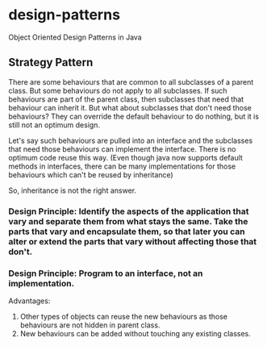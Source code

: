 # design-patterns
Object Oriented Design Patterns in Java


## Strategy Pattern

There are some behaviours that are common to all subclasses of a parent class.
But some behaviours do not apply to all subclasses.
If such behaviours are part of the parent class, then subclasses that need that behaviour can inherit it.
But what about subclasses that don't need those behaviours? They can override the default behaviour to do nothing, but it is still not an optimum design.

Let's say such behaviours are pulled into an interface and the subclasses that need those behaviours can implement the interface.
There is no optimum code reuse this way. (Even though java now supports default methods in interfaces, there can be many implementations for those behaviours which can't be reused by inheritance)

So, inheritance is not the right answer.

### Design Principle: Identify the aspects of the application that vary and separate them from what stays the same. Take the parts that vary and encapsulate them, so that later you can alter or extend the parts that vary without affecting those that don't.

### Design Principle: Program to an interface, not an implementation.

Advantages:
1. Other types of objects can reuse the new behaviours as those behaviours are not hidden in parent class.
2. New behaviours can be added without touching any existing classes.


